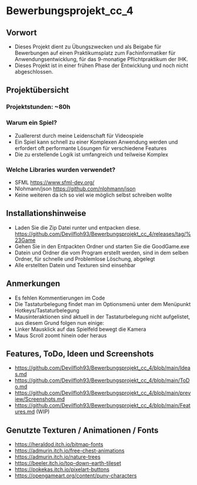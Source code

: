 # Bewerbungsprojekt_cc_4

## Vorwort

* Dieses Projekt dient zu Übungszwecken und als Beigabe für Bewerbungen auf einen Praktikumsplatz zum Fachinformatiker für Anwendungsentwicklung, für das 9-monatige Pflichtpraktikum der IHK.
* Dieses Projekt ist in einer frühen Phase der Entwicklung und noch nicht abgeschlossen.

## Projektübersicht

### Projektstunden: ~80h

### Warum ein Spiel?

* Zuallererst durch meine Leidenschaft für Videospiele
* Ein Spiel kann schnell zu einer Komplexen Anwendung werden und erfordert oft performante Lösungen für verschiedene Features
* Die zu erstellende Logik ist umfangreich und teilweise Komplex

### Welche Libraries wurden verwendet?

* SFML <https://www.sfml-dev.org/>
* Nlohmann/json <https://github.com/nlohmann/json>
* Keine weiteren da ich so viel wie möglich selbst schreiben wollte

## Installationshinweise

* Laden Sie die Zip Datei runter und entpacken diese. <https://github.com/Devilfloh93/Bewerbungsprojekt_cc_4/releases/tag/%23Game>
* Gehen Sie in den Entpackten Ordner und starten Sie die GoodGame.exe
* Datein und Ordner die vom Program erstellt werden, sind in dem selben Ordner, für schnelle und Problemlose Löschung, abgelegt
* Alle erstellten Datein und Texturen sind einsehbar

## Anmerkungen

* Es fehlen Kommentierungen im Code
* Die Tastaturbelegung findet man im Optionsmenü unter dem Menüpunkt Hotkeys/Tastaturbelegung
* Mausinteraktionen sind aktuell in der Tastaturbelegung nicht aufgelistet, aus diesem Grund folgen nun einige:
* Linker Mausklick auf das Spielfeld bewegt die Kamera
* Maus Scroll zoomt hinein oder heraus

## Features, ToDo, Ideen und Screenshots

* <https://github.com/Devilfloh93/Bewerbungsprojekt_cc_4/blob/main/Ideas.md>
* <https://github.com/Devilfloh93/Bewerbungsprojekt_cc_4/blob/main/ToDo.md>
* <https://github.com/Devilfloh93/Bewerbungsprojekt_cc_4/blob/main/preview/Screenshots.md>
* <https://github.com/Devilfloh93/Bewerbungsprojekt_cc_4/blob/main/Features.md> (WIP)

## Genutzte Texturen / Animationen / Fonts

* <https://heraldod.itch.io/bitmap-fonts>
* <https://admurin.itch.io/free-chest-animations>
* <https://admurin.itch.io/nature-trees>
* <https://beeler.itch.io/top-down-earth-tileset>
* <https://pokekas.itch.io/pixelart-buttons>
* <https://opengameart.org/content/puny-characters>
